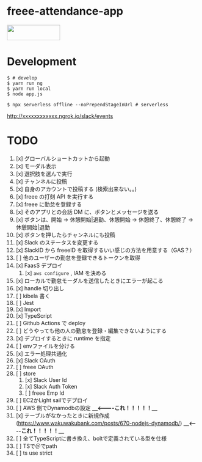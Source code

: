 # freee-attendance-app

<a href="https://slack.com/oauth/v2/authorize?scope=chat:write,chat:write.public,chat:write.customize&user_scope=users.profile:read,users.profile:write&client_id=1788434032663.2276845659921">
  <img alt=""Add to Slack"" height="40" width="139" src="https://platform.slack-edge.com/img/add_to_slack.png" srcset="https://platform.slack-edge.com/img/add_to_slack.png 1x, https://platform.slack-edge.com/img/add_to_slack@2x.png 2x" />
</a>

# Development

```
$ # develop
$ yarn run ng
$ yarn run local
$ node app.js

$ npx serverless offline --noPrependStageInUrl # serverless
```

http://xxxxxxxxxxxx.ngrok.io/slack/events

# TODO

1. [x] グローバルショートカットから起動
2. [x] モーダル表示
3. [x] 選択肢を選んで実行
4. [x] チャンネルに投稿
5. [x] 自身のアカウントで投稿する (検索出来ない。。)
6. [x] freee の打刻 API を実行する
7. [x] freee に勤怠を登録する
8. [x] そのアプリとの会話 DM に、ボタンとメッセージを送る
9. [x] ボタンは、開始 → 休憩開始|退勤、休憩開始 → 休憩終了、休憩終了 → 休憩開始|退勤
10. [x] ボタンを押したらチャンネルにも投稿
11. [x] Slack のステータスを変更する
12. [x] SlackID から freeeID を取得するいい感じの方法を用意する（GAS？）
13. [ ] 他のユーザーの勤怠を登録できるトークンを取得
14. [x] FaasS デプロイ
    1. [x] `aws configure` , IAM を決める
15. [x] ローカルで勤怠モーダルを送信したときにエラーが起こる
16. [x] handle 切り出し
17. [ ] kibela 書く
18. [ ] Jest
19. [x] Import
20. [x] TypeScript
21. [ ] Github Actions で deploy
22. [ ] どうやっても他の人の勤怠を登録・編集できないようにする
23. [x] デプロイするときに runtime を指定
24. [ ] envファイルを分ける
25. [x] エラー処理共通化
26. [x] Slack OAuth
27. [ ] freee OAuth
28. [ ] store
    1.  [x] Slack User Id
    2.  [x] Slack Auth Token
    3.  [ ] freee Emp Id
29. [ ] EC2かLight sailでデプロイ
30. [ ] AWS 側でDynamodbの設定 **＿<----これ！！！！！＿**
31. [x] テーブルがなかったときに新規作成 (https://www.wakuwakubank.com/posts/670-nodejs-dynamodb/)  **＿<----これ！！！！！＿**
32. [ ] 全てTypeScriptに書き換え、boltで定義されている型を仕様
33. [ ] TSで＠でpath
34. [ ] ts use strict
